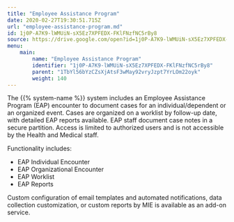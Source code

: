 ```yaml
---
title: "Employee Assistance Program"
date: 2020-02-27T19:30:51.715Z
url: "employee-assistance-program.md"
id: 1j0P-A7K9-lWMUiN-sX5Ez7XPFEDX-FKlFNzfNC5rBy8
source: https://drive.google.com/open?id=1j0P-A7K9-lWMUiN-sX5Ez7XPFEDX-FKlFNzfNC5rBy8
menu:
    main:
        name: "Employee Assistance Program"
        identifier: "1j0P-A7K9-lWMUiN-sX5Ez7XPFEDX-FKlFNzfNC5rBy8"
        parent: "1TbYl56bYzCZsXjAtsF3wMay92vryJzpt7YrLOm22oyk"
        weight: 140
---
```

The {{% system-name %}} system includes an Employee Assistance Program (EAP) encounter to document cases for an individual/dependent or an organized event. Cases are organized on a worklist by follow-up date, with detailed EAP reports available. EAP staff document case notes in a secure partition. Access is limited to authorized users and is not accessible by the Health and Medical staff. 

Functionality includes:

* EAP Individual Encounter
* EAP Organizational Encounter
* EAP Worklist
* EAP Reports

Custom configuration of email templates and automated notifications, data collection customization, or custom reports by MIE is available as an add-on service.

